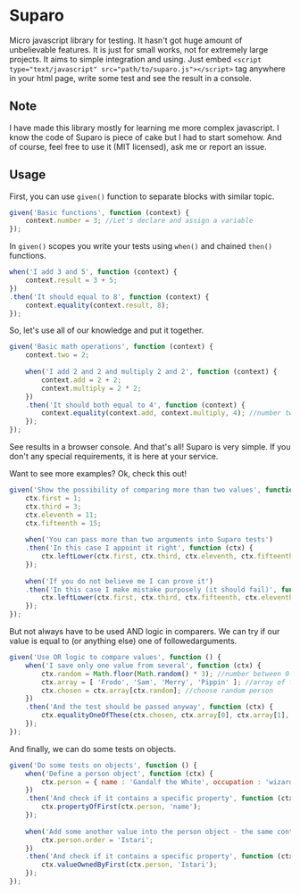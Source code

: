 Suparo
======
Micro javascript library for testing. It hasn't got huge amount of unbelievable features. It is just for small works, not for extremely large projects. It aims to simple integration and using. Just embed `<script type="text/javascript" src="path/to/suparo.js"></script>` tag anywhere in your html page, write some test and see the result in a console.

Note
----
I have made this library mostly for learning me more complex javascript. I know the code of Suparo is piece of cake but I had to start somehow. And of course, feel free to use it (MIT licensed), ask me or report an issue.

Usage
-----
First, you can use `given()` function to separate blocks with similar topic.

```javascript
given('Basic functions', function (context) {
    context.number = 3; //Let's declare and assign a variable
});
```

In `given()` scopes you write your tests using `when()` and chained `then()` functions.

```javascript
when('I add 3 and 5', function (context) {
    context.result = 3 + 5;
})
.then('It should equal to 8', function (context) {
    context.equality(context.result, 8);
});
```

So, let's use all of our knowledge and put it together.

```javascript
given('Basic math operations', function (context) {
    context.two = 2;
    
    when('I add 2 and 2 and multiply 2 and 2', function (context) {
        context.add = 2 + 2;
        context.multiply = 2 * 2;
    })
    .then('It should both equal to 4', function (context) {
        context.equality(context.add, context.multiply, 4); //number two is so magical, isn't it?
    });
});
```

See results in a browser console. And that's all! Suparo is very simple. If you don't any special requirements, it is here at your service.

Want to see more examples? Ok, check this out!

```javascript
given('Show the possibility of comparing more than two values', function (ctx) {
    ctx.first = 1;
    ctx.third = 3;
    ctx.eleventh = 11;
    ctx.fifteenth = 15;
    
    when('You can pass more than two arguments into Suparo tests')
    .then('In this case I appoint it right', function (ctx) {
        ctx.leftLower(ctx.first, ctx.third, ctx.eleventh, ctx.fifteenth);
    });
    
    when('If you do not believe me I can prove it')
    .then('In this case I make mistake purposely (it should fail)', function (ctx) {
        ctx.leftLower(ctx.first, ctx.third, ctx.fifteenth, ctx.eleventh);
    });
});
```

But not always have to be used AND logic in comparers. We can try if our value is equal to (or anything else) one of followedarguments.

```javascript
given('Use OR logic to compare values', function () {    
    when('I save only one value from several', function (ctx) {
        ctx.random = Math.floor(Math.random() * 3); //number between 0 and 3
        ctx.array = [ 'Frodo', 'Sam', 'Merry', 'Pippin' ]; //array of four values
        ctx.chosen = ctx.array[ctx.random]; //choose random person
    })
    .then('And the test should be passed anyway', function (ctx) {
        ctx.equalityOneOfThese(ctx.chosen, ctx.array[0], ctx.array[1], ctx.array[2], ctx.array[3]);
    });
});
```

And finally, we can do some tests on objects.

```javascript
given('Do some tests on objects', function () {    
    when('Define a person object', function (ctx) {
        ctx.person = { name : 'Gandalf the White', occupation : 'wizard' }
    })
    .then('And check if it contains a specific property', function (ctx) {
        ctx.propertyOfFirst(ctx.person, 'name');
    });
    
    when('Add some another value into the person object - the same context is accessible in whole given scope', function (ctx) {
        ctx.person.order = 'Istari';
    })
    .then('And check if it contains a specific property', function (ctx) {
        ctx.valueOwnedByFirst(ctx.person, 'Istari');
    });
});
```
